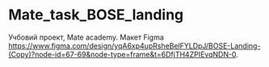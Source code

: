 # Mate_task_BOSE_landing

Учбовий проект, Mate academy.
Макет Figma https://www.figma.com/design/yqA6xp4upRsheBelFYLDpJ/BOSE-Landing-(Copy)?node-id=67-69&node-type=frame&t=6DfjTH4ZPIEvqNDN-0.
